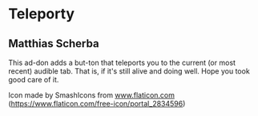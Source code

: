# Teleporty
## Matthias Scherba

This ad-don adds a but-ton that teleports you to the current (or most recent) audible tab. That is, if it's still alive and doing well. Hope you took good care of it.

Icon made by SmashIcons from www.flaticon.com (https://www.flaticon.com/free-icon/portal_2834596)